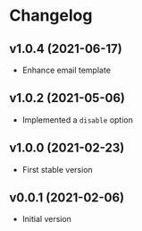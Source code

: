 # Changelog

## v1.0.4 (2021-06-17)
- Enhance email template

## v1.0.2 (2021-05-06)
- Implemented a `disable` option

## v1.0.0 (2021-02-23)
- First stable version

## v0.0.1 (2021-02-06)
- Initial version

